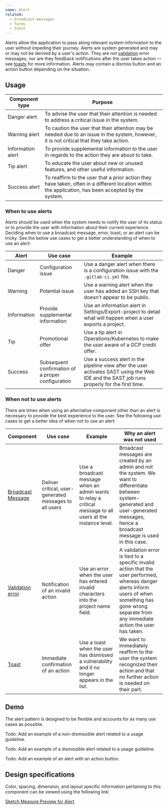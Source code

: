 ```yaml
---
name: Alert
related:
  - broadcast-messages
  - forms
  - toast
---
```


Alerts allow the application to pass along relevant system information to the user without impeding their journey. Alerts are system generated and may or may not be derived by a user's action. They are not [validation](https://design.gitlab.com/components/forms#validation) error messages, nor are they feedback notifications after the user takes action — see [toasts](https://design.gitlab.com/components/toast) for more information. Alerts may contain a dismiss button and an action button depending on the situation.

## Usage

| Component type | Purpose |
| --- | --- |
| Danger alert | To advise the user that their attention is needed to address a critical issue in the system. |
| Warning alert | To caution the user that their attention may be needed due to an issue in the system, however, it is not critical that they take action. |
| Information alert | To provide supplemental information to the user in regards to the action they are about to take. | 
| Tip alert | To educate the user about new or unused features, and other useful information. |
| Success alert | To reaffirm to the user that a prior action they have taken, often in a different location within the application, has been accepted by the system. |

### When to use alerts

Alerts should be used when the system needs to notify the user of its status or to provide the user with information about their current experience. Deciding when to use a broadcast message, error, toast, or an alert can be tricky. See the below use cases to get a better understanding of when to use an alert:

| Alert | Use case | Example |
| ----- | -------- | -------- |
| Danger | Configuration issue | Use a danger alert when there is a configuration issue with the `.gitlab-ci.yml` file. |
| Warning | Potential issue | Use a warning alert when the user has added an SSH key that doesn't appear to be public. |  
| Information | Provide supplemental information | Use an information alert in Settings/Export-project to detail what will happen when a user exports a project. |
| Tip | Promotional offer  | Use a tip alert in Operations/Kubernetes to make the user aware of a GCP credit offer. |
| Success | Subsequent confirmation of a proper configuration | Use a success alert in the pipeline view after the user activates SAST using the Web IDE and the SAST job runs properly for the first time. |

### When not to use alerts

There are times when using an alternative component other than an alert is necessary to provide the best experience to the user. See the following use cases to get a better idea of when not to use an alert: 

| Component | Use case | Example | Why an alert was not used |
| ---- | ---- | ---- | ---- |
| [Broadcast Message](https://design.gitlab.com/components/broadcast-messages) | Deliver critical, user-generated messages to all users | Use a broadcast message when an admin wants to relay a critical message to all users at the instance level. | Broadcast messages are created by an admin and not the system. We want to differentiate between system-generated and user-generated messages, hence a broadcast message is used in this case. |
| [Validation error](https://design.gitlab.com/components/forms#validation) | Notification of an invalid action | Use an error when the user has entered invalid characters into the project name field. | A validation error is tied to a specific invalid action that the user performed, whereas danger alerts inform users of when something has gone wrong separate from any immediate action the user has taken. |
| [Toast](https://design.gitlab.com/components/toast) | Immediate confirmation of an action | Use a toast when the user has dismissed a vulnerability and it no longer appears in the list. |  We want to immediately reaffirm to the user the system recognized their action and that no further action is needed on their part. |

## Demo

The alert pattern is designed to be flexible and accounts for as many use cases as possible.

Todo: Add an example of a non-dismissible alert related to a usage guideline.

Todo: Add an example of a dismissible alert related to a usage guideline.

Todo: Add an example of an alert with an action button.

## Design specifications

Color, spacing, dimension, and layout specific information pertaining to this component can be viewed using the following link:

[Sketch Measure Preview for Alert](https://gitlab-org.gitlab.io/gitlab-design/hosted/design-gitlab-specs/alerts-spec-previews/)
